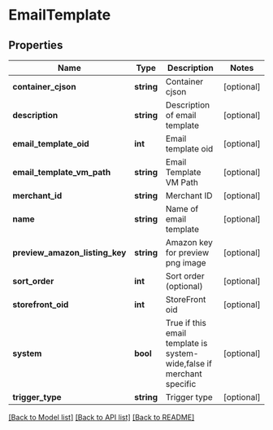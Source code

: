 # EmailTemplate

## Properties
Name | Type | Description | Notes
------------ | ------------- | ------------- | -------------
**container_cjson** | **string** | Container cjson | [optional] 
**description** | **string** | Description of email template | [optional] 
**email_template_oid** | **int** | Email template oid | [optional] 
**email_template_vm_path** | **string** | Email Template VM Path | [optional] 
**merchant_id** | **string** | Merchant ID | [optional] 
**name** | **string** | Name of email template | [optional] 
**preview_amazon_listing_key** | **string** | Amazon key for preview png image | [optional] 
**sort_order** | **int** | Sort order (optional) | [optional] 
**storefront_oid** | **int** | StoreFront oid | [optional] 
**system** | **bool** | True if this email template is system-wide,false if merchant specific | [optional] 
**trigger_type** | **string** | Trigger type | [optional] 

[[Back to Model list]](../README.md#documentation-for-models) [[Back to API list]](../README.md#documentation-for-api-endpoints) [[Back to README]](../README.md)


